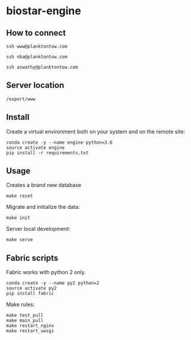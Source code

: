# biostar-engine

## How to connect

    ssh www@planktontow.com
    
    ssh nba@planktontow.com
    
    ssh aswathy@planktontow.com
    
    
## Server location

    /export/www
    
## Install

Create a virtual environment both on your system and on the remote site:

    conda create -y --name engine python=3.6
    source activate engine
    pip install -r requirements.txt

## Usage

Creates a brand new database

    make reset

Migrate and initialize the data:

    make init
   
Server local development:
   
    make serve

## Fabric scripts

Fabric works with python 2 only.
     
    conda create -y --name py2 python=2
    source activate py2
    pip install fabric
    
Make rules:
 
    make test_pull
    make main_pull
    make restart_nginx
    make restart_uwsgi
    
    
    
